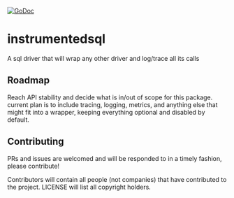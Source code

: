 [![GoDoc](https://godoc.org/github.com/ExpansiveWorlds/traced-sql?status.svg)](https://godoc.org/github.com/ExpansiveWorlds/traced-sql)

# instrumentedsql
A sql driver that will wrap any other driver and log/trace all its calls

## Roadmap

Reach API stability and decide what is in/out of scope for this package.
current plan is to include tracing, logging, metrics, and anything else that might fit into a wrapper, keeping everything optional and disabled by default.

## Contributing

PRs and issues are welcomed and will be responded to in a timely fashion, please contribute!

Contributors will contain all people (not companies) that have contributed to the project.
LICENSE will list all copyright holders.